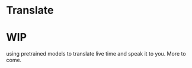 # Translate

# WIP
using pretrained models to translate live time and speak it to you. More to come.
